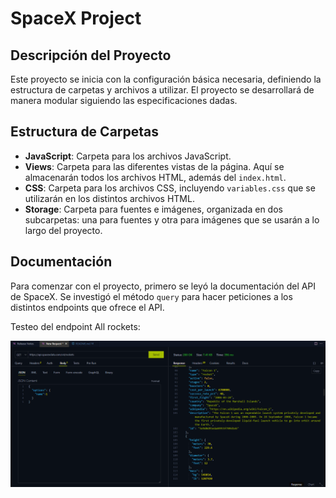 # SpaceX Project

## Descripción del Proyecto

Este proyecto se inicia con la configuración básica necesaria, definiendo la estructura de carpetas y archivos a utilizar. El proyecto se desarrollará de manera modular siguiendo las especificaciones dadas.

## Estructura de Carpetas

- **JavaScript**: Carpeta para los archivos JavaScript.
- **Views**: Carpeta para las diferentes vistas de la página. Aquí se almacenarán todos los archivos HTML, además del `index.html`.
- **CSS**: Carpeta para los archivos CSS, incluyendo `variables.css` que se utilizarán en los distintos archivos HTML.
- **Storage**: Carpeta para fuentes e imágenes, organizada en dos subcarpetas: una para fuentes y otra para imágenes que se usarán a lo largo del proyecto.

## Documentación

Para comenzar con el proyecto, primero se leyó la documentación del API de SpaceX. Se investigó el método `query` para hacer peticiones a los distintos endpoints que ofrece el API.

Testeo del endpoint All rockets:

![alt text](image.png)